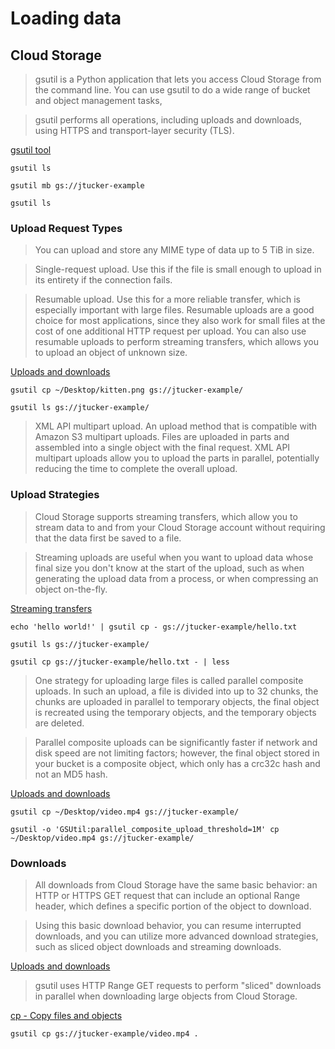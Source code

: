 # Loading data

## Cloud Storage

> gsutil is a Python application that lets you access Cloud Storage from the command line. You can use gsutil to do a wide range of bucket and object management tasks,

> gsutil performs all operations, including uploads and downloads, using HTTPS and transport-layer security (TLS).

[gsutil tool](https://cloud.google.com/storage/docs/gsutil)

```
gsutil ls

gsutil mb gs://jtucker-example

gsutil ls
```

### Upload Request Types

> You can upload and store any MIME type of data up to 5 TiB in size.

> Single-request upload. Use this if the file is small enough to upload in its entirety if the connection fails.

> Resumable upload. Use this for a more reliable transfer, which is especially important with large files. Resumable uploads are a good choice for most applications, since they also work for small files at the cost of one additional HTTP request per upload. You can also use resumable uploads to perform streaming transfers, which allows you to upload an object of unknown size.

[Uploads and downloads](https://cloud.google.com/storage/docs/uploads-downloads)

```
gsutil cp ~/Desktop/kitten.png gs://jtucker-example/

gsutil ls gs://jtucker-example/
```

> XML API multipart upload. An upload method that is compatible with Amazon S3 multipart uploads. Files are uploaded in parts and assembled into a single object with the final request. XML API multipart uploads allow you to upload the parts in parallel, potentially reducing the time to complete the overall upload.

### Upload Strategies

> Cloud Storage supports streaming transfers, which allow you to stream data to and from your Cloud Storage account without requiring that the data first be saved to a file.

> Streaming uploads are useful when you want to upload data whose final size you don't know at the start of the upload, such as when generating the upload data from a process, or when compressing an object on-the-fly.

[Streaming transfers](https://cloud.google.com/storage/docs/streaming)

```
echo 'hello world!' | gsutil cp - gs://jtucker-example/hello.txt

gsutil ls gs://jtucker-example/

gsutil cp gs://jtucker-example/hello.txt - | less
```

> One strategy for uploading large files is called parallel composite uploads. In such an upload, a file is divided into up to 32 chunks, the chunks are uploaded in parallel to temporary objects, the final object is recreated using the temporary objects, and the temporary objects are deleted.

> Parallel composite uploads can be significantly faster if network and disk speed are not limiting factors; however, the final object stored in your bucket is a composite object, which only has a crc32c hash and not an MD5 hash. 

[Uploads and downloads](https://cloud.google.com/storage/docs/uploads-downloads)

```
gsutil cp ~/Desktop/video.mp4 gs://jtucker-example/

gsutil -o 'GSUtil:parallel_composite_upload_threshold=1M' cp ~/Desktop/video.mp4 gs://jtucker-example/
```

### Downloads

> All downloads from Cloud Storage have the same basic behavior: an HTTP or HTTPS GET request that can include an optional Range header, which defines a specific portion of the object to download.

> Using this basic download behavior, you can resume interrupted downloads, and you can utilize more advanced download strategies, such as sliced object downloads and streaming downloads.

[Uploads and downloads](https://cloud.google.com/storage/docs/uploads-downloads)

> gsutil uses HTTP Range GET requests to perform "sliced" downloads in parallel when downloading large objects from Cloud Storage. 

[cp - Copy files and objects](https://cloud.google.com/storage/docs/gsutil/commands/cp#sliced-object-downloads)

```
gsutil cp gs://jtucker-example/video.mp4 .
```
